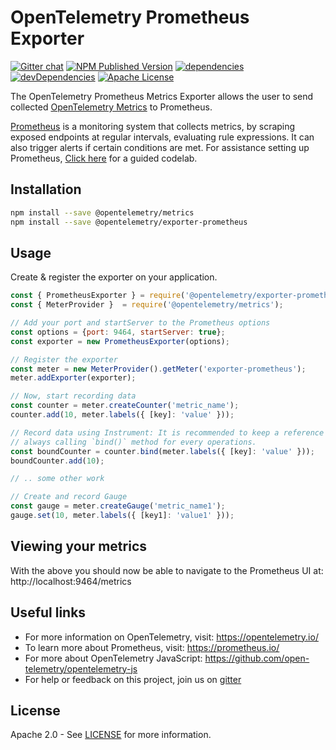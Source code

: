 # OpenTelemetry Prometheus Exporter
[![Gitter chat][gitter-image]][gitter-url]
[![NPM Published Version][npm-img]][npm-url]
[![dependencies][dependencies-image]][dependencies-url]
[![devDependencies][devDependencies-image]][devDependencies-url]
[![Apache License][license-image]][license-image]

The OpenTelemetry Prometheus Metrics Exporter allows the user to send collected [OpenTelemetry Metrics](https://github.com/open-telemetry/opentelemetry-js/tree/master/packages/opentelemetry-metrics) to Prometheus.

[Prometheus](https://prometheus.io/) is a monitoring system that collects metrics, by scraping exposed endpoints at regular intervals, evaluating rule expressions. It can also trigger alerts if certain conditions are met. For assistance setting up Prometheus, [Click here](https://opencensus.io/codelabs/prometheus/#0) for a guided codelab.

## Installation

```bash
npm install --save @opentelemetry/metrics
npm install --save @opentelemetry/exporter-prometheus
```

## Usage

Create & register the exporter on your application.

```js
const { PrometheusExporter } = require('@opentelemetry/exporter-prometheus');
const { MeterProvider }  = require('@opentelemetry/metrics');

// Add your port and startServer to the Prometheus options
const options = {port: 9464, startServer: true};
const exporter = new PrometheusExporter(options);

// Register the exporter
const meter = new MeterProvider().getMeter('exporter-prometheus');
meter.addExporter(exporter);

// Now, start recording data
const counter = meter.createCounter('metric_name');
counter.add(10, meter.labels({ [key]: 'value' }));

// Record data using Instrument: It is recommended to keep a reference to the Bound Instrument instead of
// always calling `bind()` method for every operations.
const boundCounter = counter.bind(meter.labels({ [key]: 'value' }));
boundCounter.add(10);

// .. some other work

// Create and record Gauge
const gauge = meter.createGauge('metric_name1');
gauge.set(10, meter.labels({ [key1]: 'value1' }));
```

## Viewing your metrics

With the above you should now be able to navigate to the Prometheus UI at: http://localhost:9464/metrics

## Useful links
- For more information on OpenTelemetry, visit: <https://opentelemetry.io/>
- To learn more about Prometheus, visit: https://prometheus.io/
- For more about OpenTelemetry JavaScript: <https://github.com/open-telemetry/opentelemetry-js>
- For help or feedback on this project, join us on [gitter][gitter-url]

## License

Apache 2.0 - See [LICENSE][license-url] for more information.

[gitter-image]: https://badges.gitter.im/open-telemetry/opentelemetry-js.svg
[gitter-url]: https://gitter.im/open-telemetry/opentelemetry-node?utm_source=badge&utm_medium=badge&utm_campaign=pr-badge&utm_content=badge
[license-url]: https://github.com/open-telemetry/opentelemetry-js/blob/master/LICENSE
[license-image]: https://img.shields.io/badge/license-Apache_2.0-green.svg?style=flat
[dependencies-image]: https://david-dm.org/open-telemetry/opentelemetry-js/status.svg?path=packages/opentelemetry-exporter-prometheus
[dependencies-url]: https://david-dm.org/open-telemetry/opentelemetry-js?path=packages%2Fopentelemetry-exporter-prometheus
[devDependencies-image]: https://david-dm.org/open-telemetry/opentelemetry-js/dev-status.svg?path=packages/opentelemetry-exporter-prometheus
[devDependencies-url]: https://david-dm.org/open-telemetry/opentelemetry-js?path=packages%2Fopentelemetry-exporter-prometheus&type=dev
[npm-url]: https://www.npmjs.com/package/@opentelemetry/exporter-prometheus
[npm-img]: https://badge.fury.io/js/%40opentelemetry%2Fexporter-prometheus.svg
